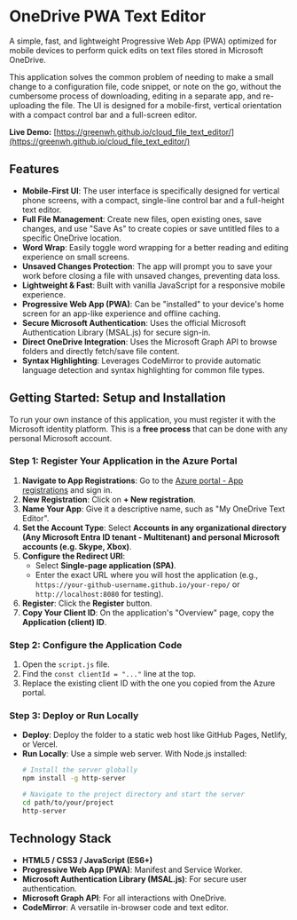 # OneDrive PWA Text Editor

A simple, fast, and lightweight Progressive Web App (PWA) optimized for mobile devices to perform quick edits on text files stored in Microsoft OneDrive.

This application solves the common problem of needing to make a small change to a configuration file, code snippet, or note on the go, without the cumbersome process of downloading, editing in a separate app, and re-uploading the file. The UI is designed for a mobile-first, vertical orientation with a compact control bar and a full-screen editor.

**Live Demo:** [https://greenwh.github.io/cloud_file_text_editor/](https://greenwh.github.io/cloud_file_text_editor/)

## Features

-   **Mobile-First UI**: The user interface is specifically designed for vertical phone screens, with a compact, single-line control bar and a full-height text editor.
-   **Full File Management**: Create new files, open existing ones, save changes, and use "Save As" to create copies or save untitled files to a specific OneDrive location.
-   **Word Wrap**: Easily toggle word wrapping for a better reading and editing experience on small screens.
-   **Unsaved Changes Protection**: The app will prompt you to save your work before closing a file with unsaved changes, preventing data loss.
-   **Lightweight & Fast**: Built with vanilla JavaScript for a responsive mobile experience.
-   **Progressive Web App (PWA)**: Can be "installed" to your device's home screen for an app-like experience and offline caching.
-   **Secure Microsoft Authentication**: Uses the official Microsoft Authentication Library (MSAL.js) for secure sign-in.
-   **Direct OneDrive Integration**: Uses the Microsoft Graph API to browse folders and directly fetch/save file content.
-   **Syntax Highlighting**: Leverages CodeMirror to provide automatic language detection and syntax highlighting for common file types.

## Getting Started: Setup and Installation

To run your own instance of this application, you must register it with the Microsoft identity platform. This is a **free process** that can be done with any personal Microsoft account.

### Step 1: Register Your Application in the Azure Portal

1.  **Navigate to App Registrations**: Go to the [Azure portal - App registrations](https://portal.azure.com/#blade/Microsoft_AAD_IAM/ActiveDirectoryMenuBlade/RegisteredApps) and sign in.
2.  **New Registration**: Click on **+ New registration**.
3.  **Name Your App**: Give it a descriptive name, such as "My OneDrive Text Editor".
4.  **Set the Account Type**: Select **Accounts in any organizational directory (Any Microsoft Entra ID tenant - Multitenant) and personal Microsoft accounts (e.g. Skype, Xbox)**.
5.  **Configure the Redirect URI**:
    -   Select **Single-page application (SPA)**.
    -   Enter the exact URL where you will host the application (e.g., `https://your-github-username.github.io/your-repo/` or `http://localhost:8080` for testing).
6.  **Register**: Click the **Register** button.
7.  **Copy Your Client ID**: On the application's "Overview" page, copy the **Application (client) ID**.

### Step 2: Configure the Application Code

1.  Open the `script.js` file.
2.  Find the `const clientId = "..."` line at the top.
3.  Replace the existing client ID with the one you copied from the Azure portal.

### Step 3: Deploy or Run Locally

-   **Deploy**: Deploy the folder to a static web host like GitHub Pages, Netlify, or Vercel.
-   **Run Locally**: Use a simple web server. With Node.js installed:
    ```bash
    # Install the server globally
    npm install -g http-server

    # Navigate to the project directory and start the server
    cd path/to/your/project
    http-server
    ```

## Technology Stack

-   **HTML5 / CSS3 / JavaScript (ES6+)**
-   **Progressive Web App (PWA)**: Manifest and Service Worker.
-   **Microsoft Authentication Library (MSAL.js)**: For secure user authentication.
-   **Microsoft Graph API**: For all interactions with OneDrive.
-   **CodeMirror**: A versatile in-browser code and text editor.
